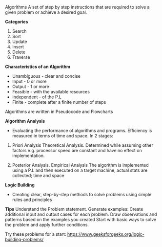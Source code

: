 Algorithms
A set of step by step instructions that are required to solve a given problem or achieve a desired goal.

**Categories**
1. Search
2. Sort
3. Update
4. Insert 
5. Delete
6. Traverse

**Characteristics of an Algorithm**
* Unambiguous - clear and concise
* Input - 0 or more
* Output - 1 or more 
* Feasible - with the available resources
* Independent - of the P.L
* Finite - complete after a finite number of steps

Algorithms are written in Pseudocode and Flowcharts

**Algorithm Analysis**
- Evaluating the performance of algorithms and programs. Efficiency is measured in terms of time and space.
In 2 stages:
1. Priori Analysis
Theoretical Analysis. 
Determined while assuming other factors e.g. processor speed are constant and have no effect on implementation.

2. Posterior Analysis.
Empirical Analysis
The algorithm is implemented using a P.L and then executed on a target machine, actual stats are collected; time and space

**Logic Building**

- Creating clear, step-by-step methods to solve problems using simple rules and principles

**Tips**
Understand the Problem statement.
Generate examples: Create additional input and output cases for each problem.
Draw observations and patterns based on the examples you created
Start with basic ways to solve the problem and apply further conditions.

Try these problems for a start: https://www.geeksforgeeks.org/logic-building-problems/